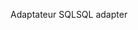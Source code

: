 <span data-ttu-id="dcebd-101">Adaptateur SQL</span><span class="sxs-lookup"><span data-stu-id="dcebd-101">SQL adapter</span></span>
